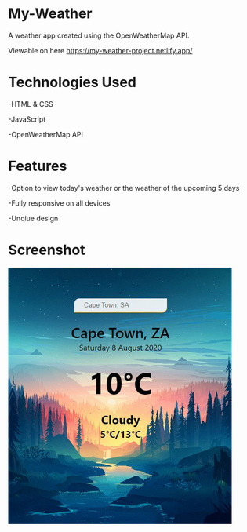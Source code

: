 # My-Weather
A weather app created using the OpenWeatherMap API.

Viewable on here https://my-weather-project.netlify.app/

# Technologies Used

-HTML & CSS

-JavaScript

-OpenWeatherMap API

# Features

-Option to view today's weather or the weather of the upcoming 5 days

-Fully responsive on all devices

-Unqiue design


# Screenshot

![alt text](https://github.com/nadbad/My-Weather/blob/master/Project%202.jpg)

